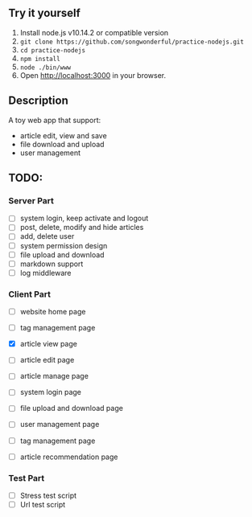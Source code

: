 ## Try it yourself
1. Install node.js v10.14.2 or compatible version
2. `git clone https://github.com/songwonderful/practice-nodejs.git`
3. `cd practice-nodejs`
4. `npm install`
5. `node ./bin/www`
6. Open [http://localhost:3000](http://localhost:3000) in your browser.

## Description
A toy web app that support:
+ article edit, view and save
+ file download and upload
+ user management

## TODO:
### Server Part
- [ ] system login, keep activate and logout
- [ ] post, delete, modify and hide articles
- [ ] add, delete user
- [ ] system permission design
- [ ] file upload and download
- [ ] markdown support
- [ ] log middleware

### Client Part
- [ ] website home page
- [ ] tag management page
- [x] article view page
- [ ] article edit page
- [ ] article manage page
- [ ] system login page
- [ ] file upload and download page
- [ ] user management page
- [ ] tag management page
- [ ] article recommendation page


### Test Part
- [ ] Stress test script
- [ ] Url test script